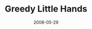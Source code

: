---
layout: music 
title: "Greedy Little Hands"
date: 2008-05-29 
description: "Music from the Consumed journey."
audio: "http://s3.amazonaws.com/crossroads-media/music/audio/GreedyLittleHands.mp3"
audio-duration: "03:07"
tag: 
 - consumed
 - greed
 - generosity
src: "http://s3.amazonaws.com/crossroads-media/images/GreedyLH_lg.jpg"
---